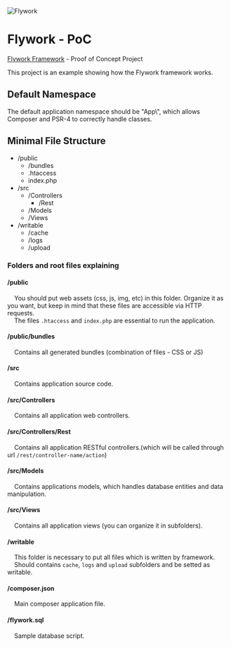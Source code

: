 <img src="https://www.interart.com/utils/logo-flywork2.png" alt="Flywork">

# Flywork - PoC

[Flywork Framework](https://github.com/silviodelgado/flywork) - Proof of Concept Project

This project is an example showing how the Flywork framework works.

## Default Namespace

The default application namespace should be "App\\", which allows Composer and PSR-4 to correctly handle classes.

## Minimal File Structure

* /public
  * /bundles
  * .htaccess
  * index.php
* /src
  * /Controllers
    * /Rest
  * /Models
  * /Views
* /writable
  * /cache
  * /logs
  * /upload

### Folders and root files explaining

#### /public
&nbsp; &nbsp; You should put web assets (css, js, img, etc) in this folder. Organize it as you want, but keep in mind that these files are accessible via HTTP requests.<br>
&nbsp; &nbsp; The files ```.htaccess``` and ```index.php``` are essential to run the application.

#### /public/bundles

&nbsp; &nbsp; Contains all generated bundles (combination of files - CSS or JS)

#### /src

&nbsp; &nbsp; Contains application source code.

#### /src/Controllers

&nbsp; &nbsp; Contains all application web controllers.

#### /src/Controllers/Rest

&nbsp; &nbsp; Contains all application RESTful controllers.(which will be called through url ```/rest/controller-name/action```)

#### /src/Models

&nbsp; &nbsp; Contains applications models, which handles database entities and data manipulation.

#### /src/Views

&nbsp; &nbsp; Contains all application views (you can organize it in subfolders).

#### /writable

&nbsp; &nbsp; This folder is necessary to put all files which is written by framework.<br>
&nbsp; &nbsp; Should contains ```cache```, ```logs``` and ```upload``` subfolders and be setted as writable.

#### /composer.json

&nbsp; &nbsp; Main composer application file.

#### /flywork.sql

&nbsp; &nbsp; Sample database script.
